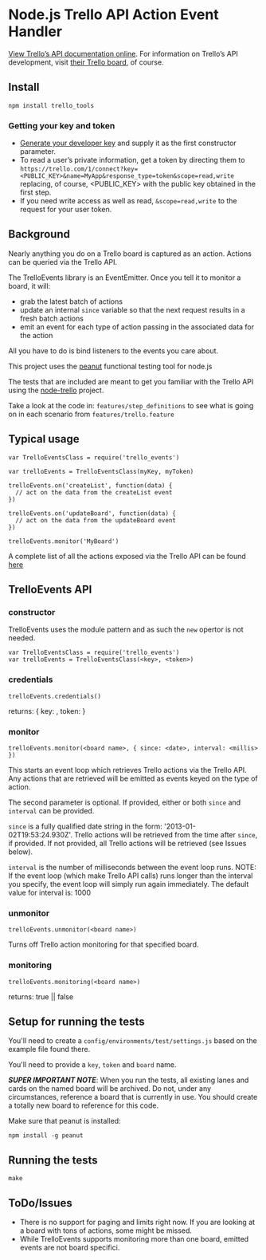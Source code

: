 # Node.js Trello API Action Event Handler
[View Trello’s API documentation online][apidocs]. For information on Trello’s API development, visit [their Trello board][trellotrello], of course.

[apidocs]: https://trello.com/docs/
[trellotrello]: https://trello.com/board/trello-public-api/4ed7e27fe6abb2517a21383d

## Install
```
npm install trello_tools
```

### Getting your key and token
* [Generate your developer key][devkey] and supply it as the first constructor parameter.
* To read a user’s private information, get a token by directing them to `https://trello.com/1/connect?key=<PUBLIC_KEY>&name=MyApp&response_type=token&scope=read,write` replacing, of course, &lt;PUBLIC_KEY&gt; with the public key obtained in the first step.
* If you need write access as well as read, `&scope=read,write` to the request for your user token.

[devkey]: https://trello.com/1/appKey/generate

## Background

Nearly anything you do on a Trello board is captured as an action. Actions can be queried via the Trello API.

The TrelloEvents library is an EventEmitter. Once you tell it to monitor a board, it will:

* grab the latest batch of actions
* update an internal ```since``` variable so that the next request results in a fresh batch actions
* emit an event for each type of action passing in the associated data for the action

All you have to do is bind listeners to the events you care about.

This project uses the [peanut] functional testing tool for node.js

The tests that are included are meant to get you familiar with the Trello API using the [node-trello] project.

[peanut]: https://github.com/didit-tech/peanut
[node-trello]: https://github.com/adunkman/node-trello

Take a look at the code in: ```features/step_definitions``` to see what is going on in each scenario from ```features/trello.feature```

## Typical usage

```
var TrelloEventsClass = require('trello_events')

var trelloEvents = TrelloEventsClass(myKey, myToken)

trelloEvents.on('createList', function(data) {
  // act on the data from the createList event
})

trelloEvents.on('updateBoard', function(data) {
  // act on the data from the updateBoard event
})

trelloEvents.monitor('MyBoard')
```

A complete list of all the actions exposed via the Trello API can be found [here][apidocs]

## TrelloEvents API

### constructor

TrelloEvents uses the module pattern and as such the ```new``` opertor is not needed.

```
var TrelloEventsClass = require('trello_events')
var trelloEvents = TrelloEventsClass(<key>, <token>)
```

### credentials

```
trelloEvents.credentials()
```

returns: { key: <key>, token: <token> }

### monitor

```
trelloEvents.monitor(<board name>, { since: <date>, interval: <millis> })
```

This starts an event loop which retrieves Trello actions via the Trello API. Any actions that are retrieved will be emitted as events keyed on the type of action.

The second parameter is optional. If provided, either or both ```since``` and ```interval``` can be provided.

```since``` is a fully qualified date string in the form: 
'2013-01-02T19:53:24.930Z'. Trello actions will be retrieved from the time after ```since```, if provided. If not provided, all Trello actions will be retrieved (see Issues below).

```interval``` is the number of milliseconds between the event loop runs. NOTE: If the event loop (which make Trello API calls) runs longer than the interval you specify, the event loop will simply run again immediately. The default value for interval is: 1000

### unmonitor

```
trelloEvents.unmonitor(<board name>)
```

Turns off Trello action monitoring for that specified board.

### monitoring

```
trelloEvents.monitoring(<board name>)
```

returns: true || false

## Setup for running the tests

You'll need to create a ```config/environments/test/settings.js``` based on the example file found there.

You'll need to provide a ```key```, ```token``` and ```board``` name.

***SUPER IMPORTANT NOTE***: When you run the tests, all existing lanes and cards on the named board will be archived. Do not, under any circumstances, reference a board that is currently in use. You should create a totally new board to reference for this code.

Make sure that peanut is installed:

```
npm install -g peanut
```

## Running the tests

```
make
```

## ToDo/Issues

* There is no support for paging and limits right now. If you are looking at a board with tons of actions, some might be missed.
* While TrelloEvents supports monitoring more than one board, emitted events are not board specifici.

